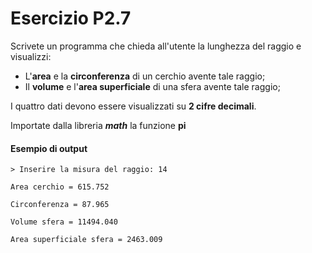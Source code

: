 # Esercizio P2.7

Scrivete un programma che chieda all'utente la lunghezza del raggio e visualizzi:

* L'**area** e la **circonferenza** di un cerchio avente tale raggio;
* Il **volume** e l'**area superficiale** di una sfera avente tale raggio;

I quattro dati devono essere visualizzati su **2 cifre decimali**.

Importate dalla libreria ***math*** la funzione **pi**

#### Esempio di output

```
> Inserire la misura del raggio: 14

Area cerchio = 615.752

Circonferenza = 87.965

Volume sfera = 11494.040

Area superficiale sfera = 2463.009
```
